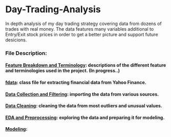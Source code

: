 # Day-Trading-Analysis

In depth analysis of my day trading strategy covering data from dozens of trades with real money. The data features many variables additional to Entry/Exit stock prices in order to get a better picture and support future desicions.


### File Description:


#### [Feature Breakdown and Terminology](https://github.com/zoxfog/Day-Trading-Analysis/blob/main/Feature%20Breakdown%20and%20Terminology.xlsx): descriptions of the different feature and terminologies used in the project. (In progress..)


#### [fdata](https://github.com/zoxfog/Day-Trading-Analysis/blob/main/fdata.py): class file for extracting financial data from Yahoo Finance. 



#### [Data Collection and Filtering](https://github.com/zoxfog/Day-Trading-Analysis/blob/main/Data_Collection_and_Filtering.ipynb): importing the data from various sources.


#### [Data Cleaning](https://github.com/zoxfog/Day-Trading-Analysis/blob/main/Data_Cleaning.ipynb): cleaning the data from most outliers and unusual values.


#### [EDA and Preprocessing](https://github.com/zoxfog/Day-Trading-Analysis/blob/main/EDA_and_Preprocessing.ipynb): exploring the data and preparing it for modeling. 


#### [Modeling](https://github.com/zoxfog/Day-Trading-Analysis/blob/main/Modeling.ipynb): 

